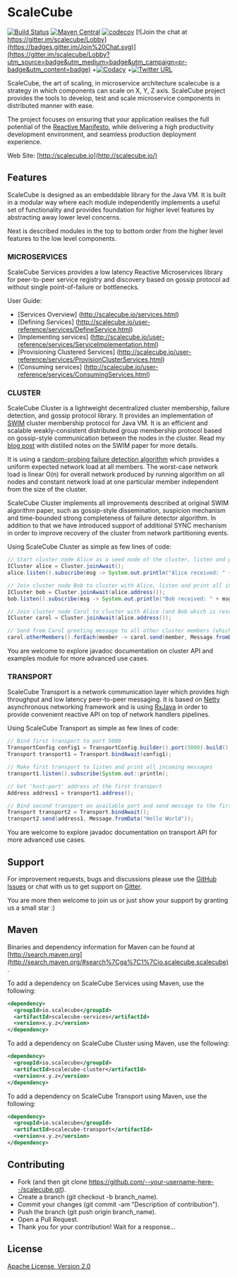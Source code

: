 # ScaleCube

[![Build Status](https://travis-ci.org/scalecube/scalecube.svg?branch=master)](https://travis-ci.org/scalecube/scalecube)
[![Maven Central](https://maven-badges.herokuapp.com/maven-central/io.scalecube/scalecube-cluster/badge.svg)](https://maven-badges.herokuapp.com/maven-central/io.scalecube/scalecube-cluster)
[![codecov](https://codecov.io/gh/scalecube/scalecube/branch/master/graph/badge.svg)](https://codecov.io/gh/scalecube/scalecube)
[![Join the chat at https://gitter.im/scalecube/Lobby](https://badges.gitter.im/Join%20Chat.svg)](https://gitter.im/scalecube/Lobby?utm_source=badge&utm_medium=badge&utm_campaign=pr-badge&utm_content=badge)
+[![Codacy](https://api.codacy.com/project/badge/grade/3c7f5de6ce734762981d3e689de7b941)](https://www.codacy.com/app/codacy/node-codacy-coverage)
 +[![Twitter URL](https://img.shields.io/twitter/url/https/twitter.com/fold_left.svg?style=social&label=Follow%20%40ScaleCube)](https://twitter.com/scalecube)
 
ScaleCube, the art of scaling, in microservice architecture scalecube is a strategy in which components can scale on X, Y, Z axis. 
ScaleCube project provides the tools to develop, test and scale microservice components in distributed manner with ease.

The project focuses on ensuring that your application realises the full potential of the [Reactive Manifesto](http://www.reactivemanifesto.org/), 
while delivering a high productivity development environment, and seamless production deployment experience.

Web Site: [http://scalecube.io](http://scalecube.io/)

## Features

ScaleCube is designed as an embeddable library for the Java VM. It is built in a modular way where each module independently 
implements a useful set of functionality and provides foundation for higher level features by abstracting away lower level concerns.

Next is described modules in the top to bottom order from the higher level features to the low level components.

### MICROSERVICES

ScaleCube Services provides a low latency Reactive Microservices library for peer-to-peer service registry and discovery 
based on gossip protocol ad without single point-of-failure or bottlenecks.

User Guide:

* [Services Overview] (http://scalecube.io/services.html)
* [Defining Services] (http://scalecube.io/user-reference/services/DefineService.html)
* [Implementing services] (http://scalecube.io/user-reference/services/ServiceImplementation.html)
* [Provisioning Clustered Services] (http://scalecube.io/user-reference/services/ProvisionClusterServices.html)
* [Consuming services] (http://scalecube.io/user-reference/services/ConsumingServices.html)

### CLUSTER

ScaleCube Cluster is a lightweight decentralized cluster membership, failure detection, and gossip protocol library. 
It provides an implementation of [SWIM](http://www.cs.cornell.edu/~asdas/research/dsn02-swim.pdf) cluster membership protocol for Java VM.
It is an efficient and scalable weakly-consistent distributed group membership protocol based on gossip-style communication between the 
nodes in the cluster. Read my [blog post](http://www.antonkharenko.com/2015/09/swim-distributed-group-membership.html) with distilled 
notes on the SWIM paper for more details.

It is using a [random-probing failure detection algorithm](http://www.antonkharenko.com/2015/08/scalable-and-efficient-distributed.html) which provides 
a uniform expected network load at all members. 
The worst-case network load is linear O(n) for overall network produced by running algorithm on all nodes and constant network 
load at one particular member independent from the size of the cluster.

ScaleCube Cluster implements all improvements described at original SWIM algorithm paper, such as gossip-style dissemination, suspicion mechanism 
and time-bounded strong completeness of failure detector algorithm. In addition to that we have introduced support of additional SYNC mechanism 
in order to improve recovery of the cluster from network partitioning events.
  
Using ScaleCube Cluster as simple as few lines of code:
 
``` java
// Start cluster node Alice as a seed node of the cluster, listen and print all incoming messages
ICluster alice = Cluster.joinAwait();
alice.listen().subscribe(msg -> System.out.println("Alice received: " + msg.data()));

// Join cluster node Bob to cluster with Alice, listen and print all incoming messages
ICluster bob = Cluster.joinAwait(alice.address());
bob.listen().subscribe(msg -> System.out.println("Bob received: " + msg.data()));

// Join cluster node Carol to cluster with Alice (and Bob which is resolved via Alice)
ICluster carol = Cluster.joinAwait(alice.address());

// Send from Carol greeting message to all other cluster members (which is Alice and Bob)
carol.otherMembers().forEach(member -> carol.send(member, Message.fromData("Greetings from Carol")));
```

You are welcome to explore javadoc documentation on cluster API and examples module for more advanced use cases.

### TRANSPORT

ScaleCube Transport is a network communication layer which provides high throughput and low latency peer-to-peer messaging. 
It is based on [Netty](http://netty.io/) asynchronous networking framework and is using [RxJava](https://github.com/ReactiveX/RxJava) 
in order to provide convenient reactive API on top of network handlers pipelines.

Using ScaleCube Transport as simple as few lines of code:

``` java
// Bind first transport to port 5000
TransportConfig config1 = TransportConfig.builder().port(5000).build();
Transport transport1 = Transport.bindAwait(config1);

// Make first transport to listen and print all incoming messages
transport1.listen().subscribe(System.out::println);

// Get 'host:port' address of the first transport
Address address1 = transport1.address(); 

// Bind second transport on available port and send message to the first transport
Transport transport2 = Transport.bindAwait();
transport2.send(address1, Message.fromData("Hello World"));
```

You are welcome to explore javadoc documentation on transport API for more advanced use cases.

## Support

For improvement requests, bugs and discussions please use the [GitHub Issues](https://github.com/scalecube/scalecube/issues) 
or chat with us to get support on [Gitter](https://gitter.im/scalecube/Lobby).

You are more then welcome to join us or just show your support by granting us a small star :)

## Maven

Binaries and dependency information for Maven can be found at 
[http://search.maven.org](http://search.maven.org/#search%7Cga%7C1%7Cio.scalecube.scalecube).

To add a dependency on ScaleCube Services using Maven, use the following:

``` xml
<dependency>
  <groupId>io.scalecube</groupId>
  <artifactId>scalecube-services</artifactId>
  <version>x.y.z</version> 
</dependency>
```

To add a dependency on ScaleCube Cluster using Maven, use the following:

``` xml
<dependency>
  <groupId>io.scalecube</groupId>
  <artifactId>scalecube-cluster</artifactId>
  <version>x.y.z</version>
</dependency>
```

To add a dependency on ScaleCube Transport using Maven, use the following:

``` xml
<dependency>
  <groupId>io.scalecube</groupId>
  <artifactId>scalecube-transport</artifactId>
  <version>x.y.z</version>
</dependency>
```

## Contributing

* Fork (and then git clone https://github.com/--your-username-here--/scalecube.git).
* Create a branch (git checkout -b branch_name).
* Commit your changes (git commit -am "Description of contribution").
* Push the branch (git push origin branch_name).
* Open a Pull Request.
* Thank you for your contribution! Wait for a response...

## License

[Apache License, Version 2.0](https://github.com/scalecube/scalecube/blob/master/LICENSE.txt)
